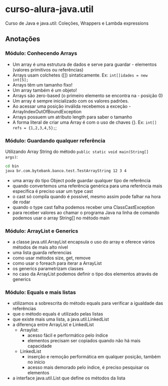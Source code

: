 # curso-alura-java.util
Curso de
Java e java.util: Coleções, Wrappers e Lambda expressions

## Anotações
### Módulo: Conhecendo Arrays
- Um array é uma estrutura de dados e serve para guardar - elementos (valores primitivos ou referências)
- Arrays usam colchetes ([]) sintaticamente. Ex: `int[]idades = new int[5];`
- Arrays têm um tamanho fixo!
- Um array também é um objeto!
- Arrays são zero-based (o primeiro elemento se encontra na - posição 0)
- Um array é sempre inicializado com os valores padrões.
- Ao acessar uma posição inválida recebemos a exceção - ArrayIndexOutOfBoundException
- Arrays possuem um atributo length para saber o tamanho
- A forma literal de criar uma Array é com o uso de chaves {}. Ex: `int[] refs = {1,2,3,4,5};`;

### Módulo: Guardando qualquer referência
Utilizando Array String do método `public static void main(String[] args)`:

```bash
cd bin
java br.com.bytebank.banco.test.TestArrayString 12 3 4
```
- uma array do tipo Object pode guardar qualquer tipo de referência
- quando convertemos uma referência genérica para uma referência mais específica é preciso usar um type cast
- o cast só compila quando é possível, mesmo assim pode falhar na hora de rodar
- quando o type cast falha podemos receber uma ClassCastException
- para receber valores ao chamar o programa Java na linha de comando podemos usar o array String[] no método main

### Módulo: ArrayList e Generics
- a classe java.util.ArrayList encapsula o uso do array e oferece vários métodos de mais alto nível
- uma lista guarda referencias
- como usar métodos size, get, remove
- como usar o foreach para iterar a ArrayList
- os generics parametrizam classes
- no caso da ArrayList podemos definir o tipo dos elementos através de generics

### Módulo: Equals e mais listas
- utilizamos a sobrescrita do método equals para verificar a igualdade das referências
- que o método equals é utilizado pelas listas
- que existe mais uma lista, a java.util.LinkedList
- a diferença entre ArrayList e LinkedList
  - Arraylist:
    - acesso fácil e performático pelo índice
    - elementos precisam ser copiados quando não há mais capacidade
  - LinkedList
    - inserção e remoção performática em qualquer posição, também no início
    - acesso mais demorado pelo índice, é preciso pesquisar os elementos
- a interface java.util.List que define os métodos da lista
